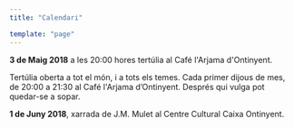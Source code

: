 ```yaml
---
title: "Calendari"

template: "page"
---
```


**3 de Maig 2018** a les 20:00 hores tertúlia al Café l'Arjama d'Ontinyent.

Tertúlia oberta a tot el món, i a tots els temes.
Cada primer dijous de mes, de 20:00 a 21:30 al Café l'Arjama d’Ontinyent.
Després qui vulga pot quedar-se a sopar.

**1 de Juny 2018**, xarrada de J.M. Mulet al Centre Cultural Caixa Ontinyent.
